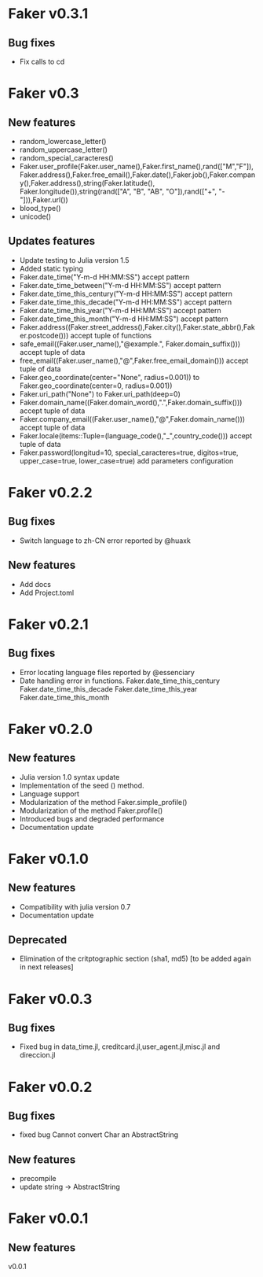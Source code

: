 
# Faker v0.3.1

## Bug fixes
- Fix calls to cd

# Faker v0.3

## New features
- random_lowercase_letter()
- random_uppercase_letter()
- random_special_caracteres()
- Faker.user_profile(Faker.user_name(),Faker.first_name(),rand(["M","F"]),Faker.address(),Faker.free_email(),Faker.date(),Faker.job(),Faker.company(),Faker.address(),string(Faker.latitude(), Faker.longitude()),string(rand(["A", "B", "AB", "O"]),rand(["+", "-"])),Faker.url())
- blood_type()
- unicode()

## Updates features
- Update testing to Julia version 1.5
- Added static typing
- Faker.date_time("Y-m-d HH:MM:SS") accept pattern
- Faker.date_time_between("Y-m-d HH:MM:SS") accept pattern
- Faker.date_time_this_century("Y-m-d HH:MM:SS") accept pattern
- Faker.date_time_this_decade("Y-m-d HH:MM:SS") accept pattern
- Faker.date_time_this_year("Y-m-d HH:MM:SS") accept pattern
- Faker.date_time_this_month("Y-m-d HH:MM:SS") accept pattern
- Faker.address((Faker.street_address(),Faker.city(),Faker.state_abbr(),Faker.postcode())) accept tuple of functions
- safe_email((Faker.user_name(),"@example.", Faker.domain_suffix())) accept tuple of data
- free_email((Faker.user_name(),"@",Faker.free_email_domain())) accept tuple of data
- Faker.geo_coordinate(center="None", radius=0.001)) to Faker.geo_coordinate(center=0, radius=0.001))
- Faker.uri_path("None") to Faker.uri_path(deep=0)
- Faker.domain_name((Faker.domain_word(),".",Faker.domain_suffix())) accept tuple of data
- Faker.company_email((Faker.user_name(),"@",Faker.domain_name())) accept tuple of data
- Faker.locale(items::Tuple=(language_code(),"\_",country_code())) accept tuple of data
- Faker.password(longitud=10, special_caracteres=true, digitos=true, upper_case=true, lower_case=true) add parameters configuration

# Faker v0.2.2

## Bug fixes
- Switch language to zh-CN error reported by @huaxk

## New features
- Add docs
- Add Project.toml

# Faker v0.2.1

## Bug fixes

- Error locating language files reported by @essenciary
- Date handling error in functions.
Faker.date_time_this_century
Faker.date_time_this_decade
Faker.date_time_this_year
Faker.date_time_this_month

# Faker v0.2.0

## New features
- Julia version 1.0 syntax update
- Implementation of the seed () method.
- Language support
- Modularization of the method Faker.simple_profile()
- Modularization of the method Faker.profile()
- Introduced bugs and degraded performance
- Documentation update

# Faker v0.1.0

## New features

- Compatibility with julia version 0.7
- Documentation update

## Deprecated
- Elimination of the critptographic section (sha1, md5) [to be added again in next releases]

# Faker v0.0.3

## Bug fixes
- Fixed bug in data_time.jl, creditcard.jl,user_agent.jl,misc.jl and direccion.jl

# Faker v0.0.2

## Bug fixes

- fixed bug Cannot convert Char an AbstractString

## New features

- precompile
- update string -> AbstractString



# Faker v0.0.1
## New features
v0.0.1
